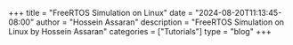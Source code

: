 +++
title = "FreeRTOS Simulation on Linux"
date = "2024-08-20T11:13:45-08:00"
author = "Hossein Assaran"
description = "FreeRTOS Simulation on Linux by Hossein Assaran"
categories = ["Tutorials"]
type = "blog"
+++


